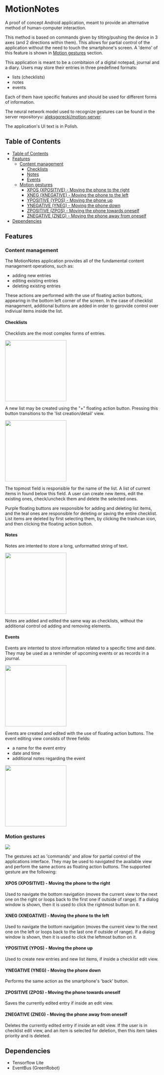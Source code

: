 <h1> MotionNotes </h1>

A proof of concept Android application, meant to provide an alternative method of human-computer interaction.

This method is based on commands given by tilting/pushing the device in 3 axes (and 2 directions within them). This allows for partial control of the application without the need to touch the smartphone's screen. A 'demo' of this feature is shown in [Motion gestures](#motion-gestures) section.

This application is meant to be a combitaion of a digital notepad, journal and a diary. Users may store their entries in three predefined formats:
- lists (checklists)
- notes
- events

Each of them have specific features and should be used for different forms of information.

The neural network model used to recognize gestures can be found in the server repositoryu: [aleksgorecki/motion-server](https://github.com/aleksgorecki/motion-server).

The application's UI text is in Polish.
## Table of Contents

- [Table of Contents](#table-of-contents)
- [Features](#features)
  - [Content management](#content-management)
    - [Checklists](#checklists)
    - [Notes](#notes)
    - [Events](#events)
  - [Motion gestures](#motion-gestures)
    - [XPOS (XPOSITIVE) - Moving the phone to the right](#xpos-xpositive---moving-the-phone-to-the-right)
    - [XNEG (XNEGATIVE) - Moving the phone to the left](#xneg-xnegative---moving-the-phone-to-the-left)
    - [YPOSITIVE (YPOS) - Moving the phone up](#ypositive-ypos---moving-the-phone-up)
    - [YNEGATIVE (YNEG) - Moving the phone down](#ynegative-yneg---moving-the-phone-down)
    - [ZPOSITIVE (ZPOS) - Moving the phone towards oneself](#zpositive-zpos---moving-the-phone-towards-oneself)
    - [ZNEGATIVE (ZNEG) - Moving the phone away from oneself](#znegative-zneg---moving-the-phone-away-from-oneself)
- [Dependencies](#dependencies)


## Features

### Content management

The MotionNotes application provides all of the fundamental content management operations, such as:
- adding new entries
- editing existing entries
- deleting existing entries

These actions are performed with the use of floating action buttons, appearing in the bottom left corner of the screen. In the case of checklist management, additional buttons are added in order to gprovide control over indiviual items inside the list.

#### Checklists

Checklists are the most complex forms of entries.

<img src="readmeimg/listempty.jpg" width=200/>

A new list may be created using the "+" floating action button. Pressing this button transitions to the 'list creation/detail' view.

<img src="readmeimg/listedit.jpg" width=200/>

The topmost field is responsible for the name of the list. A list of current items in found below this field. A user can create new items, edit the existing ones, check/uncheck them and delete the selected ones.

Purple floating buttons are responsible for adding and deleting list items, and the teal ones are responsible for deleting or saving the entire checklist. List items are deleted by first selecting them, by clicking the trashcan icon, and then clicking the floating action button.


#### Notes

Notes are intented to store a long, unformatted string of text.

<img src="readmeimg/notesempty.jpg" width=200/>

Notes are added and edited the same way as checklists, without the additional control od adding and removing elements.

#### Events

Events are intented to store information related to a specific time and date. They may be used as a reminder of upcoming events or as records in a journal.

<img src="readmeimg/eventedit.jpg" width=200/>

Events are created and edited with the use of floating action buttons.
The event editing view consists of three fields:
- a name for the event entry
- date and time
- additional notes regarding the event  

 
<img src="readme/../readmeimg/eventlist.jpg" width=200>

### Motion gestures

<img src="readmeimg/gifnotes.gif"/>

The gestures act as 'commands' and allow for partial control of the applications interface. They may be used to navigated the available view and perform the same actions as floating action buttons. The supported gesture are the following:

#### XPOS (XPOSITIVE) - Moving the phone to the right
Used to navigate the bottom navigation (moves the current view to the next one on the right or loops back to the first one if outside of range). If a dialog window is shown, then it is used to click the rightmost button on it.

#### XNEG (XNEGATIVE) - Moving the phone to the left
Used to navigate the bottom navigation (moves the current view to the next one on the left or loops back to the last one if outside of range). If a dialog window is shown, then it is used to click the leftmost button on it.

#### YPOSITIVE (YPOS) - Moving the phone up
Used to create new entries and new list items, if inside a checklist edit view.

#### YNEGATIVE (YNEG) - Moving the phone down
Performs the same action as the smartphone's 'back' button.

#### ZPOSITIVE (ZPOS) - Moving the phone towards oneself
Saves the currently edited entry if inside an edit view.

#### ZNEGATIVE (ZNEG) - Moving the phone away from oneself
Deletes the currently edited entry if inside an edit view. If the user is in checklist edit view, and an item is selected for deletion, then this item takes priority and is deleted.




## Dependencies
- Tensorflow Lite
- EventBus (GreenRobot)
